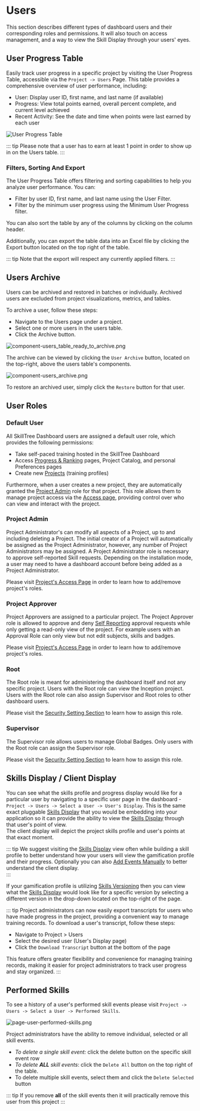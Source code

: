 # Users

This section describes different types of dashboard users and their corresponding roles and permissions. 
It will also touch on access management, and a way to view the Skill Display through your users' eyes.  

## User Progress Table

Easily track user progress in a specific project by visiting the User Progress Table, accessible via the 
`Project -> Users` Page. This table provides a comprehensive overview of user performance, including:

- User: Display user ID, first name, and last name (if available)
- Progress: View total points earned, overall percent complete, and current level achieved
- Recent Activity: See the date and time when points were last earned by each user

![User Progress Table](../../screenshots/admin/component-user_progress_table.png)

::: tip
Please note that a user has to earn at least 1 point in order to show up in on the Users table.
:::

### Filters, Sorting And Export
The User Progress Table offers filtering and sorting capabilities to help you analyze user performance. You can:

- Filter by user ID, first name, and last name using the User Filter.
- Filter by the minimum user progress using the Minimum User Progress filter.

You can also sort the table by any of the columns by clicking on the column header.

Additionally, you can export the table data into an Excel file by clicking the Export button located on the top right of the table.

::: tip
Note that the export will respect any currently applied filters.
:::

## Users Archive <since project="skills-service" version="3.3" />

Users can be archived and restored in batches or individually. Archived users are excluded from project visualizations, metrics, and tables.

To archive a user, follow these steps:

- Navigate to the Users page under a project.
- Select one or more users in the users table.
- Click the Archive button.

![component-users_table_ready_to_archive.png](../../screenshots/admin/component-users_table_ready_to_archive.png)

The archive can be viewed by clicking the `User Archive` button, located on the top-right, above the users table's components.

![component-users_archive.png](../../screenshots/admin/component-users_archive.png)

To restore an archived user, simply click the `Restore` button for that user.


## User Roles

### Default User

All SkillTree Dashboard users are assigned a default user role, which provides the following permissions:

- Take self-paced training hosted in the SkillTree Dashboard
- Access [Progress & Ranking](/dashboard/user-guide/progress-and-ranking.html) pages, Project Catalog, and personal Preferences pages
- Create new [Projects](/dashboard/user-guide/projects.html) (training profiles)

Furthermore, when a user creates a new project, they are automatically granted the [Project Admin](/dashboard/user-guide/users.html#project-admin) role for that project. This role
allows them to manage project access via the [Access page](/dashboard/user-guide/projects.html#access), providing control over who can view and interact with the
project.

### Project Admin
Project Administrator's can modify all
aspects of a Project, up to and including deleting a Project. The initial creator of a Project will automatically be assigned
as the Project Administrator, however, any number of Project Administrators may be assigned. A Project Administrator role is necessary to approve
self-reported Skill requests. Depending on the installation mode, a user may need to have a dashboard account before
being added as a Project Administrator.

Please visit [Project's Access Page](/dashboard/user-guide/projects.html#access) in order to learn how to add/remove project's roles.

### Project Approver

Project Approvers are assigned to a particular project.
The Project Approver role is allowed to approve and deny [Self Reporting](/dashboard/user-guide/self-reporting.html#approval-queue) approval requests while only getting a read-only view of the project. For example users with an Approval Role can only view but not edit subjects, skills and badges.

Please visit [Project's Access Page](/dashboard/user-guide/projects.html#access) in order to learn how to add/remove project's roles.

### Root
The Root role is meant for administering the dashboard itself and not any specific project. Users with the Root role can view the Inception project. 
Users with the Root role can also assign Supervisor and Root roles to other dashboard users. 

Please visit the [Security Setting Section](/dashboard/user-guide/settings.html#security-settings) to learn how to assign this role.

### Supervisor
The Supervisor role allows users to manage Global Badges. Only users with the Root role can assign the Supervisor role.     

Please visit the [Security Setting Section](/dashboard/user-guide/settings.html#security-settings) to learn how to assign this role.

## Skills Display / Client Display

You can see what the skills profile and progress display would like for a particular user by navigating to a specific user page in the dashboard - ``Project -> Users -> Select a User -> User's Display``. 
This is the same exact pluggable [Skills Display](/skills-client/#skills-display) that you would be embedding into your application so it can provide the ability to view the [Skills Display](/skills-client/#skills-display) through that user's point of view.  
The client display will depict the project skills profile and user's points at that exact moment. 

::: tip 
We suggest visiting the [Skills Display](/skills-client/#skills-display) view often while building a skill profile to better understand how your users will view the gamification profile and their progress. 
Optionally you can also [Add Events Manually](/dashboard/user-guide/skills.html#manually-add-skill-event) to better understand the client display.  
::: 

If your gamification profile is utilizing [Skills Versioning](/dashboard/user-guide/skills.html#skills-versioning) then you can view 
what the [Skills Display](/skills-client/#skills-display) would look like for a specific version by selecting a different version in the drop-down located on the top-right of the page. 

::: tip
Project administrators can now easily export transcripts for users who have made progress in the project, providing a convenient way to manage training records. To download a user's transcript, follow these steps:

- Navigate to Project > Users
- Select the desired user (User's Display page)
- Click the `Download Transcript` button at the bottom of the page

This feature offers greater flexibility and convenience for managing training records, making it easier for project
administrators to track user progress and stay organized.
:::

## Performed Skills

To see a history of a user's performed skill events please visit ``Project -> Users -> Select a User -> Performed Skills``. 

![page-user-performed-skills.png](../../screenshots/admin/page-user-performed-skills.png)

Project administrators have the ability to remove individual, selected or all skill events.

* *To delete a single skill event:* click the delete button on the specific skill event row
* <em>To delete **ALL** skill events</em>: click the `Delete All` button on the top right of the table.
* To delete multiple skill events, select them and click the `Delete Selected` button

::: tip
If you remove **all** of the skill events then it will practically remove this user from this project
:::
